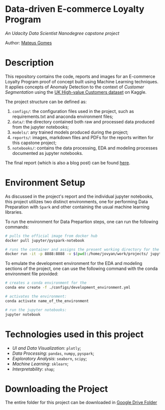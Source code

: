 # Data-driven E-commerce Loyalty Program
*An Udacity Data Scientist Nanodegree capstone project*

Author: [Mateus Gomes](mailto:mpicanco96@gmail.com)

# Description
This repository contains the code, reports and images for an E-commerce Loyalty Program proof of concept built using Machine Learning techniques. It applies concepts of Anomaly Detection to the context of *Customer Segmentation* using the [UK High-value Customers dataset](https://www.kaggle.com/vik2012kvs/high-value-customers-identification) on Kaggle.

The project structure can be defined as:

1. `configs/`: the configuration files used in the project, such as requirements.txt and anaconda environment files;
2. `data/`: the directory contained both raw and processed data produced from the jupyter notebooks;
3. `models/`: any trained models produced during the project;
4. `reports/`: images, markdown files and PDFs for the reports written for this capstone project;
5. `notebooks/`: contains the data processing, EDA and modeling processes documented as jupyter notebooks.

The final report (which is also a blog post) can be found [here]().

# Environment Setup
As discussed in the project's report and the individual jupyter notebooks, this project utilizes two distinct environments, one for performing Data Preparation with `Spark` and other containing the usual machine learning libraries.

To run the environment for Data Prepartion steps, one can run the following commands:

```bash
# pulls the official image from docker hub
docker pull jupyter/pyspark-notebook

# runs the container and assigns the present working directory for the container to access -- works fine if you run in the root directory of this repository
docker run -it -p 8888:8888 -v $(pwd):/home/jovyan/work/projects/ jupyter/pyspark-notebook
```

To emulate the development environment for the EDA and modeling sections of the project, one can use the following command with the conda environment file provided:

```bash
# creates a conda environment for the
conda env create -f ./configs/development_environment.yml

# activates the environment:
conda activate name_of_the_environment

# run the jupyter notebooks:
jupyter notebook
```

# Technologies used in this project
- *UI and Data Visualization*: `plotly`;
- *Data Processing*: `pandas`, `numpy`, `pyspark`;
- *Exploratory Analysis*: `seaborn`, `scipy`;
- *Machine Learning*: `sklearn`;
- *Interpretability*: `shap`;

# Downloading the Project
The entire folder for this project can be downloaded in [Google Drive Folder](https://drive.google.com/drive/folders/1Ic71OSdJWhBZHzp63DCcLQcpWIVDlmFD?usp=sharing)
